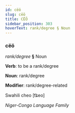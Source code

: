 ```yaml
---
id: cëö
slug: cëö
title: CËÖ
sidebar_position: 303
hoverText: rank/degree § Noun
---
```


### cëö

*rank/degree* **§** Noun

**Verb**: to be a rank/degree

**Noun**: rank/degree

**Modifier**: rank/degree-related

Swahili cheo  [t͡ɕeo]

*Niger-Congo Language Family*